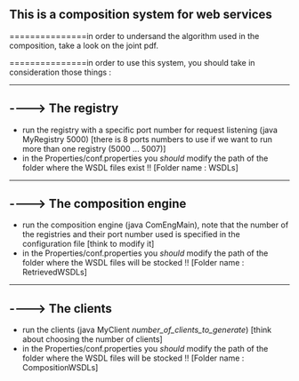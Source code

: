 This is a composition system for web services
----------------------------------------------

===============in order to undersand the algorithm used in the composition, take a look on the joint pdf.

===============in order to use this system, you should take in consideration those things :

------------------------------------
----> The registry
------------------------------------

- run the registry with a specific port number for request listening (java MyRegistry 5000) [there is 8 ports numbers to use if we want to run more than one registry (5000 ... 5007)]
- in the Properties/conf.properties you *should* modify the path of the folder where the WSDL files exist !! [Folder name : WSDLs]

------------------------------------
----> The composition engine
------------------------------------

- run the composition engine (java ComEngMain), note that the number of the registries and their port number used is specified in the configuration file [think to modify it]
- in the Properties/conf.properties you *should* modify the path of the folder where the WSDL files will be stocked !! [Folder name : RetrievedWSDLs]




------------------------------------
----> The clients
------------------------------------

- run the clients (java MyClient *number_of_clients_to_generate*) [think about choosing the number of clients]
- in the Properties/conf.properties you *should* modify the path of the folder where the WSDL files will be stocked !! [Folder name : CompositionWSDLs]
